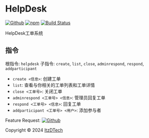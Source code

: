 # HelpDesk

[![Github](https://img.shields.io/badge/GitHub-100000?style=for-the-badge&logo=github&logoColor=white)](https://github.com/itzdrli/koishi-plugin-helpdesk) [![npm](https://img.shields.io/npm/v/koishi-plugin-helpdesk?style=flat-square)](https://www.npmjs.com/package/koishi-plugin-helpdesk) [![Build Status](https://app.travis-ci.com/itzdrli/koishi-plugin-helpdesk.svg?token=TLryNrQDdx1XD7LvpF49&branch=master)](https://app.travis-ci.com/itzdrli/koishi-plugin-helpdesk)

HelpDesk工单系统

## 指令

 根指令: `helpdesk`
 子指令: `create`, `list`, `close`, `adminrespond`, `respond`, `addparticipant`

 - `create <信息>`: 创建工单
 - `list`: 查看与你相关的工单列表和工单详情
 - `close <工单号>`: 关闭工单
 - `adminrespond <工单号> <信息>`: 管理员回复工单
 - `respond <工单号> <信息>`: 回复工单
 - `addparticipant <工单号> <用户>`: 添加参与者

Feature Request: [![Github](https://img.shields.io/badge/GitHub-100000?style=for-the-badge&logo=github&logoColor=white)](https://github.com/itzdrli/koishi-plugin-helpdesk/issues)

Copyright © 2024 [ItzDTech](https://dev.itzdrli.com)